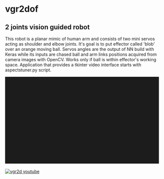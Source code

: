 # vgr2dof
## 2 joints vision guided robot 
This robot is a planar mimic of human arm and consists of two mini servos acting as shoulder and elbow joints. It's goal is to put effector called 'blob' over an orange moving ball. Servos angles are the output of NN build with Keras while its inputs are chased ball and arm links positions acquired from camera images with OpenCV. Works only if ball is within effector's working space. Application that provides a tkinter video interface starts with aspectstuner.py script.

![vgr2d](/img/vgr2d_short.gif)

[![vgr2d youtube](http://img.youtube.com/vi/9y-y2UV7cYU/0.jpg)](http://www.youtube.com/watch?v=9y-y2UV7cYU)
